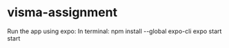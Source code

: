 # visma-assignment

Run the app using expo:
In terminal: 
npm install --global expo-cli
expo start start
